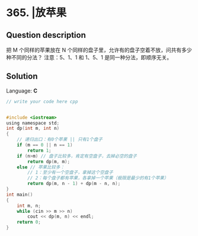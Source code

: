 # 365. |放苹果

## Question description


把 M 个同样的苹果放在 N 个同样的盘子里，允许有的盘子空着不放，问共有多少种不同的分法？
 注意：5、1、1 和 1、5、1 是同一种分法，即顺序无关。


## Solution

Language: **C**

```C
// write your code here cpp


#include <iostream>
using namespace std;
int dp(int m, int n)
{
    // 递归出口：有0个苹果 || 只有1个盘子
    if (m == 0 || n == 1)
        return 1;
    if (n>m) // 盘子比较多，肯定有空盘子，去掉必空的盘子
        return dp(m, m);
    else // 苹果比较多：
        // 1：至少有一个空盘子，拿掉这个空盘子
        // 2：每个盘子都有苹果，各拿掉一个苹果（极限是最少的有1个苹果）
        return dp(m, n - 1) + dp(m - n, n);
}
int main()
{
    int m, n;
    while (cin >> m >> n)
        cout << dp(m, n) << endl;
    return 0;
}
```


